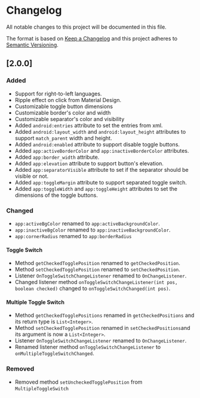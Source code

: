 # Changelog
All notable changes to this project will be documented in this file.

The format is based on [Keep a Changelog](http://keepachangelog.com/)
and this project adheres to [Semantic Versioning](http://semver.org/).

## [2.0.0]
### Added
- Support for right-to-left languages.
- Ripple effect on click from Material Design.
- Customizable toggle button dimensions
- Customizable border's color and width
- Customizable separator's color and visibility
- Added `android:entries` attribute to set the entries from xml.
- Added `android:layout_width` and `android:layout_height` attributes to support `match_parent` width and height.
- Added `android:enabled` attribute to support disable toggle buttons.
- Added `app:activeBorderColor` and `app:inactiveBorderColor` attributes.
- Added `app:border_width` attribute.
- Added `app:elevation` attribute to support button's elevation.
- Added `app:separatorVisible` attribute to set if the separator should be visible or not.
- Added `app:toggleMargin` attribute to support separated toggle switch.
- Added `app:toggleWidth` and `app:toggleHeight` attributes to set the dimensions of the toggle buttons.

### Changed

- `app:activeBgColor` renamed to `app:activeBackgroundColor`.
- `app:inactiveBgColor` renamed to `app:inactiveBackgroundColor`.
- `app:cornerRadius` renamed to `app:borderRadius`

#### Toggle Switch
- Method `getCheckedTogglePosition` renamed to `getCheckedPosition`.
- Method `setCheckedTogglePosition` renamed to `setCheckedPosition`.
- Listener `OnToggleSwitchChangeListener` renamed to `OnChangeListener`.
- Changed listener method `onToggleSwitchChangeListener(int pos, boolean checked)` changed to `onToggleSwitchChanged(int pos)`.

#### Multiple Toggle Switch
- Method `getCheckedTogglePositions` renamed in `getCheckedPositions` and its return type is `List<Integer>`.
- Method `setCheckedTogglePosition` renamed in `setCheckedPositions`and its argument is now a `List<Integer>`.
- Listener `OnToggleSwitchChangeListener` renamed to `OnChangeListener`.
- Renamed listener method `onToggleSwitchChangeListener` to `onMultipleToggleSwitchChanged`.

### Removed
- Removed method `setUncheckedTogglePosition` from `MultipleToggleSwitch`
